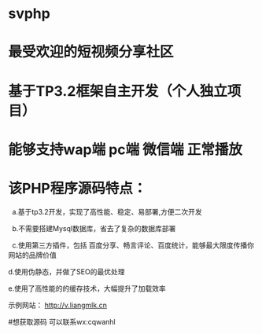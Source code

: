 # svphp
# 最受欢迎的短视频分享社区
# 基于TP3.2框架自主开发（个人独立项目）
# 能够支持wap端 pc端 微信端  正常播放


# 该PHP程序源码特点：
   a.基于tp3.2开发，实现了高性能、稳定、易部署,方便二次开发

   b.不需要搭建Mysql数据库，省去了复杂的数据库部署

   c.使用第三方插件，包括 百度分享、畅言评论、百度统计，能够最大限度传播你网站的品牌价值

   d.使用伪静态，并做了SEO的最优处理

   e.使用了高性能的的缓存技术，大幅提升了加载效率

示例网站： http://v.liangmlk.cn


#想获取源码 可以联系wx:cqwanhl
